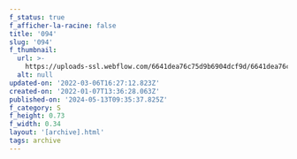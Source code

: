 ```yaml
---
f_status: true
f_afficher-la-racine: false
title: '094'
slug: '094'
f_thumbnail:
  url: >-
    https://uploads-ssl.webflow.com/6641dea76c75d9b6904dcf9d/6641dea76c75d9b6904dd33f_094.jpg
  alt: null
updated-on: '2022-03-06T16:27:12.823Z'
created-on: '2022-01-07T13:36:28.063Z'
published-on: '2024-05-13T09:35:37.825Z'
f_category: S
f_height: 0.73
f_width: 0.34
layout: '[archive].html'
tags: archive
---
```



